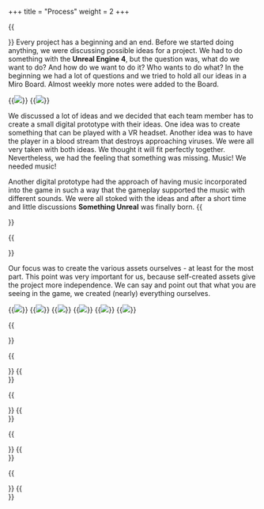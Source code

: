+++
title = "Process"
weight = 2
+++

{{<section title="First things first">}}
Every project has a beginning and an end. Before we started doing anything, we were discussing possible ideas for a project. We had to do something with the <strong>Unreal Engine 4</strong>, but the question was, what do we want to do? And how do we want to do it? Who wants to do what? In the beginning we had a lot of questions and we tried to hold all our ideas in a Miro Board. Almost weekly more notes were added to the Board.

{{<image src="miro1.jpg" caption="Miro Board(1)">}}
{{<image src="miro2.jpg" caption="Miro Board(2)">}}

We discussed a lot of ideas and we decided that each team member has to create a small digital prototype with their ideas. One idea was to create something that can be played with a VR headset. Another idea was to have the player in a blood stream that destroys approaching viruses. We were all very taken with both ideas. We thought it will fit perfectly together. Nevertheless, we had the feeling that something was missing. Music! We needed music!

Another digital prototype had the approach of having music incorporated into the game in such a way that the gameplay supported the music with different sounds. We were all stoked with the ideas and after a short time and little discussions <strong>Something Unreal</strong> was finally born.
{{</section>}}

{{<section title="Assets creation (a selection)">}}

Our focus was to create the various assets ourselves - at least for the most part. This point was very important for us, because self-created assets give the project more independence. We can say and point out that what you are seeing in the game, we created (nearly) everything ourselves.  

{{<image src="virus.jpg" caption="Corona Virus">}}
{{<image src="white_cell.jpg" caption="White Blood Cell">}}
{{<image src="blood_cell.jpg" caption="Red Blood Cell">}}
{{<image src="fatty_tissue.jpg" caption="Fatty Tissue">}}
{{<image src="pill.jpg" caption="LSD Pill">}}
{{<image src="artery_whole.jpg" caption="Blood Artery with Branches">}}

{{</section>}}

{{<section title="Particles creation (a selection)">}}
{{</section>}}

{{<section title="Textures creation (a selection)">}}
{{</section>}}

{{<section title="Music composing">}}
{{</section>}}

{{<section title="Development Process">}}
{{</section>}}